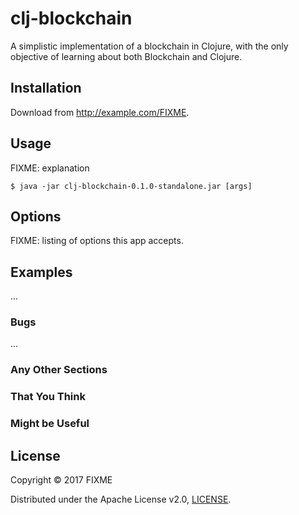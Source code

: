 # clj-blockchain

A simplistic implementation of a blockchain in Clojure, with the only objective of learning about both Blockchain and Clojure.

## Installation

Download from http://example.com/FIXME.

## Usage

FIXME: explanation

    $ java -jar clj-blockchain-0.1.0-standalone.jar [args]

## Options

FIXME: listing of options this app accepts.

## Examples

...

### Bugs

...

### Any Other Sections
### That You Think
### Might be Useful

## License

Copyright © 2017 FIXME

Distributed under the Apache License v2.0, [LICENSE](LICENSE).

